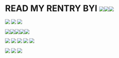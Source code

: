 # READ MY RENTRY BYI ![](https://i.imgur.com/gKN0Mzq.gif)![](https://i.imgur.com/Khg6Xsl.gif)![](https://i.imgur.com/xRbc5oF.gif)
![](https://64.media.tumblr.com/bcf08acfe2d58a07454dbf1241b8fc52/fbd78c00206bcb28-37/s250x400/47ef118f9c97442cfb04d50f3f0b8666a491506d.gifv) ![](https://64.media.tumblr.com/9f13b21c97e084ad64bea1367b8bb3d2/b4f54c7f92bc9f3b-bb/s250x400/817bdd016480daec13700e86508b73972d17fa5f.gifv) ![](https://64.media.tumblr.com/fcdb1d791e2b0fa67cc61479b06932f4/6f1804d74e3a3f2b-a1/s250x400/7d4a0f630c9dfbb1e1bdfee207a68139fa85a75f.gifv)

![](https://i.imgur.com/GNU91m5.gif)![](https://i.imgur.com/0q5knEn.png)![](https://i.imgur.com/iCvg1ul.gif)![](https://i.imgur.com/cs67Stx.png)![](https://i.imgur.com/8tF4lJx.jpg)

![](https://y2k.neocities.org/buttons/spdy-now.gif) ![](https://y2k.neocities.org/buttons/drpepper.gif) ![](https://y2k.neocities.org/buttons/gameboy_advance_net.gif) ![](https://i.imgur.com/Khg6Xsl.gif) ![](https://i.imgur.com/ugksSvp.gif)

![](https://64.media.tumblr.com/f5d8719cdf10ccd4d78cffb486078061/6f1804d74e3a3f2b-3c/s250x400/447ae7557b52bcacba70e472886bd9c9f19be6d8.gifv) ![](https://i.imgur.com/vjW02Hv.gif) ![](https://i.imgur.com/sT5BtQH.gif)
